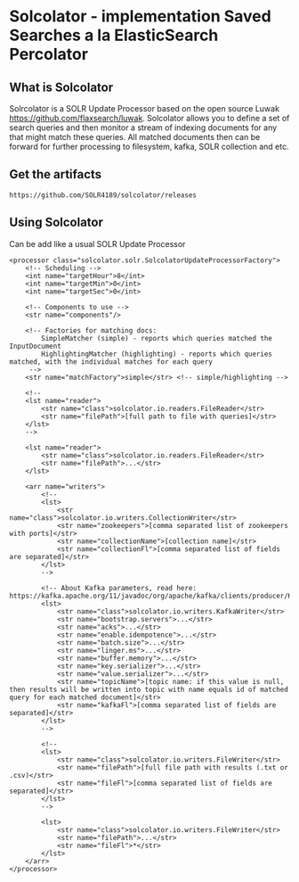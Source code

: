 # Solcolator - implementation Saved Searches a la ElasticSearch Percolator

What is Solcolator
------------------

Solrcolator is a SOLR Update Processor based on the open source Luwak https://github.com/flaxsearch/luwak. Solcolator allows you to define a set of search queries and then monitor a stream of indexing documents for any that might match these queries. All matched documents then can be forward for further processing to filesystem, kafka, SOLR collection and etc. 

Get the artifacts
------------------

```
https://github.com/SOLR4189/solcolator/releases
```

Using Solcolator
----------------

Can be add like a usual SOLR Update Processor
```
<processor class="solcolator.solr.SolcolatorUpdateProcessorFactory">
	<!-- Scheduling -->
	<int name="targetHour">8</int>
	<int name="targetMin">0</int>
	<int name="targetSec">0</int>

	<!-- Components to use -->
	<str name="components"/>
	
	<!-- Factories for matching docs:
		SimpleMatcher (simple) - reports which queries matched the InputDocument
		HighlightingMatcher (highlighting) - reports which queries matched, with the individual matches for each query
	 -->
	<str name="matchFactory">simple</str> <!-- simple/highlighting -->
	
	<!--
	<lst name="reader">
		<str name="class">solcolator.io.readers.FileReader</str>
		<str name="filePath">[full path to file with queries]</str>
	</lst>
	-->
	
	<lst name="reader">
		<str name="class">solcolator.io.readers.FileReader</str>
		<str name="filePath">...</str>
	</lst>
	
	<arr name="writers">
		<!--
		<lst>
			<str name="class">solcolator.io.writers.CollectionWriter</str>
			<str name="zookeepers">[comma separated list of zookeepers with ports]</str>
			<str name="collectionName">[collection name]</str>
			<str name="collectionFl">[comma separated list of fields are separated]</str>
		</lst>
		-->
		
		<!-- About Kafka parameters, read here: https://kafka.apache.org/11/javadoc/org/apache/kafka/clients/producer/KafkaProducer.html
		<lst>
			<str name="class">solcolator.io.writers.KafkaWriter</str>
			<str name="bootstrap.servers">...</str>
			<str name="acks">...</str>
			<str name="enable.idempotence">...</str>
			<str name="batch.size">...</str>
			<str name="linger.ms">...</str>
			<str name="buffer.memory">...</str>
			<str name="key.serializer">...</str>
			<str name="value.serializer">...</str>
			<str name="topicName">[topic name: if this value is null, then results will be written into topic with name equals id of matched query for each matched document]</str>
			<str name="kafkaFl">[comma separated list of fields are separated]</str>
		</lst>
		-->
		
		<!--
		<lst>
			<str name="class">solcolator.io.writers.FileWriter</str>
			<str name="filePath">[full file path with results (.txt or .csv)</str>
			<str name="fileFl">[comma separated list of fields are separated]</str>
		</lst>
		-->
		
		<lst>
			<str name="class">solcolator.io.writers.FileWriter</str>
			<str name="filePath">...</str>
			<str name="fileFl">*</str>
		</lst>
	</arr>
</processor>
```
